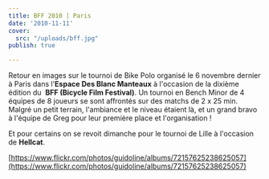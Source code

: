 ```yaml
---
title: BFF 2010 | Paris
date: '2010-11-11'
cover:
  src: "/uploads/bff.jpg"
publish: true

---
```

Retour en images sur le tournoi de Bike Polo organisé le 6 novembre dernier à Paris dans l'**Espace Des Blanc Manteaux** à l'occasion de la dixième édition du  **BFF (Bicycle Film Festival)**. Un tournoi en Bench Minor de 4 équipes de 8 joueurs se sont affrontés sur des matchs de 2 x 25 min. Malgré un petit terrain, l'ambiance et le niveau étaient là, et un grand bravo à l'équipe de Greg pour leur première place et l'organisation !

Et pour certains on se revoit dimanche pour le tournoi de Lille à l'occasion de **Hellcat**.

[https://www.flickr.com/photos/guidoline/albums/72157625238625057](https://www.flickr.com/photos/guidoline/albums/72157625238625057)